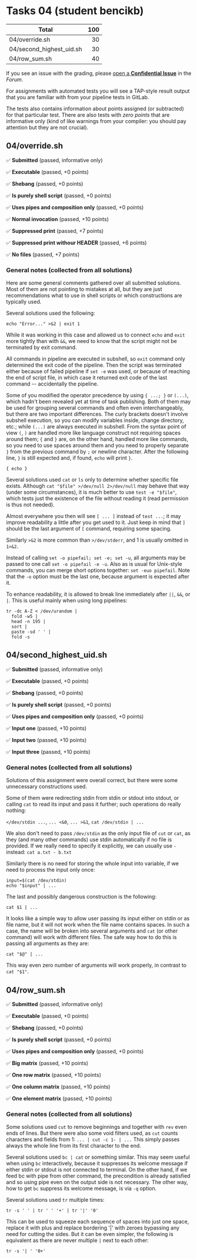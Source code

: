 # Tasks 04 (student bencikb)

| Total                                            |   100 |
|--------------------------------------------------|------:|
| 04/override.sh                                   |    30 |
| 04/second_highest_uid.sh                         |    30 |
| 04/row_sum.sh                                    |    40 |

If you see an issue with the grading, please
[open a **Confidential Issue**](https://gitlab.mff.cuni.cz/teaching/nswi177/2022/common/forum/-/issues/new?issue[confidential]=true&issue[title]=Grading+Tasks+04)
in the _Forum_.


For assignments with automated tests you will see a TAP-style result output
that you are familiar with from your pipeline tests in GitLab.

The tests also contains information about points assigned (or subtracted)
for that particular test. There are also tests with _zero points_ that
are informative only (kind of like warnings from your compiler: you
should pay attention but they are not crucial).

## 04/override.sh

✅ **Submitted** (passed, informative only)

✅ **Executable** (passed, +0 points)

✅ **Shebang** (passed, +0 points)

✅ **Is purely shell script** (passed, +0 points)

✅ **Uses pipes and composition only** (passed, +0 points)

✅ **Normal invocation** (passed, +10 points)

✅ **Suppressed print** (passed, +7 points)

✅ **Suppressed print withour HEADER** (passed, +6 points)

✅ **No files** (passed, +7 points)



### General notes (collected from all solutions)

Here are some general comments gathered over all submitted solutions. Most of
them are not pointing to mistakes at all, but they are just recommendations
what to use in shell scripts or which constructions are typically used.


Several solutions used the following:

```
echo "Error..." >&2 | exit 1
```

While it was working in this case and allowed us to connect `echo` and `exit`
more tightly than with `&&`, we need to know that the script might not be
terminated by exit command.

All commands in pipeline are executed in subshell, so `exit` command only
determined the exit code of the pipeline. Then the script was terminated either
because of failed pipeline if `set -e` was used, or because of reaching the end
of script file, in which case it returned exit code of the last command --
accidentally the pipeline.


Some of you modified the operator precedence by using `{ ...; }` or `(...)`,
which hadn't been revealed yet at time of task publishing. Both of them may be
used for grouping several commands and often even interchangeably, but there are
two important differences. The curly brackets doesn't involve subshell
execution, so you can modify variables inside, change directory, etc.; while
`(...)` are always executed in subshell. From the syntax point of view `(`, `)`
are handled more like language construct not requiring spaces around them; `{`
and `}` are, on the other hand, handled more like commands, so you need to use
spaces around them and you need to properly separate `}` from the previous
command by `;` or newline character. After the following line, `}` is still
expected and, if found, `echo` will print `}`.

```
{ echo }
```

Several solutions used `cat` or `ls` only to determine whether specific file
exists. Although `cat "$file" >/dev/null 2>/dev/null` may behave that way (under
some circumstances), it is much better to use `test -e "$file"`, which tests
just the existence of the file without reading it (read permission is thus not
needed).

Almost everywhere you then will see `[ ... ]` instead of `test ...`; it may
improve readability a little after you get used to it. Just keep in mind that
`]` should be the last argument of `[` command, requiring some spacing.

Similarly `>&2` is more common than `>/dev/stderr`, and 1 is usually omitted in
`1>&2`.


Instead of calling `set -o pipefail; set -e; set -u`, all arguments may be
passed to one call `set -o pipefail -e -u`. Also as is usual for Unix-style
commands, you can merge short options together: `set -euo pipefail`. Note that
the `-o` option must be the last one, because argument is expected after it.


To enhance readability, it is allowed to break line immediately after `||`,
`&&`, or `|`. This is useful mainly when using long pipelines:

```
tr -dc A-Z < /dev/urandom |
  fold -w5 |
  head -n 195 |
  sort |
  paste -sd ' ' |
  fold -s
```


## 04/second_highest_uid.sh

✅ **Submitted** (passed, informative only)

✅ **Executable** (passed, +0 points)

✅ **Shebang** (passed, +0 points)

✅ **Is purely shell script** (passed, +0 points)

✅ **Uses pipes and composition only** (passed, +0 points)

✅ **Input one** (passed, +10 points)

✅ **Input two** (passed, +10 points)

✅ **Input three** (passed, +10 points)



### General notes (collected from all solutions)

Solutions of this assignment were overall correct,
but there were some unnecessary constructions used.

Some of them were redirecting stdin from stdin or stdout into stdout, or calling
`cat` to read its input and pass it further; such operations do really nothing:

`</dev/stdin ...`, `... <&0`, `... >&1`, `cat /dev/stdin | ...`

We also don't need to pass `/dev/stdin` as the only input file of `cut` or
`cat`, as they (and many other commands) use stdin automatically if no file is
provided. If we really need to specify it explicitly, we can usually use `-`
instead: `cat a.txt - b.txt`


Similarly there is no need for storing the whole input into variable, if we
need to process the input only once:

```
input=$(cat /dev/stdin)
echo "$input" | ...
```

The last and possibly dangerous construction is the following:

`cat $1 | ...`

It looks like a simple way to allow user passing its input either on stdin
or as file name, but it will not work when the file name contains spaces.
In such a case, the name will be broken into several arguments and `cat`
(or other command) will work with different files.
The safe way how to do this is passing all arguments as they are:

`cat "$@" | ...`

This way even zero number of arguments will work properly, in contrast to `cat "$1"`.


## 04/row_sum.sh

✅ **Submitted** (passed, informative only)

✅ **Executable** (passed, +0 points)

✅ **Shebang** (passed, +0 points)

✅ **Is purely shell script** (passed, +0 points)

✅ **Uses pipes and composition only** (passed, +0 points)

✅ **Big matrix** (passed, +10 points)

✅ **One row matrix** (passed, +10 points)

✅ **One column matrix** (passed, +10 points)

✅ **One element matrix** (passed, +10 points)



### General notes (collected from all solutions)

Some solutions used `cut` to remove beginnings and together with `rev` even
ends of lines. But there were also some void filters used, as `cut` counts
characters and fields from 1: `... | cut -c 1- | ...`
This simply passes always the whole line from its first character to the end.


Several solutions used `bc | cat` or something similar. This may seem useful
when using `bc` interactively, because it suppresses its welcome message if
either stdin or stdout is not connected to terminal. On the other hand, if we
feed bc with pipe from other command, the precondition is already satisfied and
so using pipe even on the output side is not necessary. The other way, how to
get `bc` suppress its welcome message, is via `-q` option.


Several solutions used `tr` multiple times:

```
tr -s ' ' | tr ' ' '+' | tr '|' '0'
```

This can be used to squeeze each sequence of spaces into just one space,
replace it with plus and replace bordering '|' with zeroes bypassing any need
for cutting the sides. But it can be even simpler, the following is equivalent
as there are never multiple `|` next to each other:

```
tr -s '| ' '0+'
```


